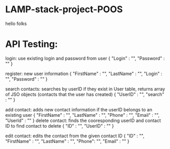 # LAMP-stack-project-POOS

hello folks

# API Testing:

login: use existing login and password from user
{
    "Login" : "",
    "Password" : ""
}

register: new user information
{
    "FirstName" : "",
    "LastName" : "",
    "Login" : "",
    "Password" : "" 
}

search contacts: searches by userID if they exist in User table, returns array of JSO objects (contacts that the user has created)
{
    "UserID" : "",
    "search" : ""
}

add contact: adds new contact information if the userID belongs to an existing user
{
    "FirstName" : "",
    "LastName" : "",
    "Phone" : "",
    "Email" : "",
    "UserId" : "" 
}
delete contact: finds the cooresponding userID and contact ID to find contact to delete
{
    "ID" : "",
    "UserID" : ""
}

edit contact: edits the contact from the given contact ID 
{
    "ID" : "",
    "FirstName" : "",
    "LastName" : "",
    "Phone": "",
    "Email" : ""
}
